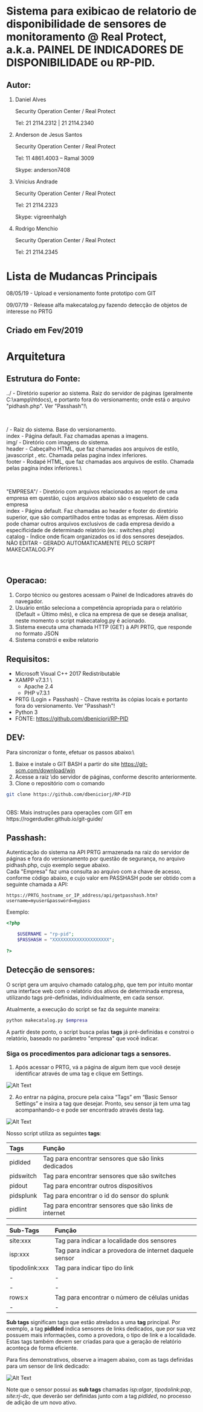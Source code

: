 # Sistema para exibicao de relatorio de disponibilidade de sensores de monitoramento @ Real Protect, a.k.a. PAINEL DE INDICADORES DE DISPONIBILIDADE ou RP-PID.
## Autor: 
1. Daniel Alves

    Security Operation Center / Real Protect

    Tel: 21 2114.2312 | 21 2114.2340
    
2. Anderson de Jesus Santos

    Security Operation Center / Real Protect

    Tel: 11 4861.4003 – Ramal 3009

    Skype: anderson7408
    
3. Vinícius Andrade

    Security Operation Center / Real Protect

    Tel: 21 2114.2323

    Skype: vigreenhalgh
    
4. Rodrigo Menchio

    Security Operation Center / Real Protect

    Tel: 21 2114.2345


    

# Lista de Mudancas Principais
08/05/19 - Upload e versionamento fonte prototipo com GIT

09/07/19 - Release alfa makecatalog.py fazendo detecção de objetos de interesse no PRTG

## Criado em Fev/2019
# Arquitetura

## Estrutura do Fonte:

../             -   Diretório superior ao sistema. Raiz do servidor de páginas (geralmente C:\xampp\htdocs), e portanto fora do versionamento; onde está o arquivo "pidhash.php". Ver "Passhash"!\

<br/>

/               -   Raiz do sistema. Base do versionamento.\
index           -   Página default. Faz chamadas apenas a imagens.\
img/             -   Diretório com imagens do sistema.\
header          -   Cabeçalho HTML, que faz chamadas aos arquivos de estilo, javasccript , etc. Chamada pelas pagina index inferiores.\
footer          -   Rodapé HTML, que faz chamadas aos arquivos de estilo. Chamada pelas pagina index inferiores.\

<br/>


"EMPRESA"/      -   Diretório com arquivos relacionados ao report de uma empresa em questão, cujos arquivos abaixo são o esqueleto de cada empresa\
index           -   Página default. Faz chamadas ao header e footer do diretório superior, que são compartilhados entre todas as empresas. Além disso pode chamar outros arquivos exclusivos de cada empresa devido a especificidade de determinado relatório (ex.: switches.php)\
catalog         -   Índice onde ficam organizados os id dos sensores desejados. NÃO EDITAR - GERADO AUTOMATICAMENTE PELO SCRIPT MAKECATALOG.PY

<br/>

## Operacao:
1. Corpo técnico ou gestores acessam o Painel de Indicadores através do navegador.
2. Usuário então seleciona a competência apropriada para o relatório (Default = Último mês), e clica na empresa de que se deseja analisar, neste momento o script makecatalog.py é acionado.
3. Sistema executa uma chamada HTTP (GET) à API PRTG, que responde no formato JSON
4. Sistema constrói e exibe relatorio


## Requisitos:
+ Microsoft Visual C++ 2017 Redistributable
+ XAMPP v7.3.1 \
    * Apache 2.4
    * PHP v7.3.1
+ PRTG (Login + Passhash) - Chave restrita às cópias locais e portanto fora do versionamento. Ver "Passhash"!
+ Python 3
+ FONTE: https://github.com/dbeniciorj/RP-PID 


## DEV:
Para sincronizar o fonte, efetuar os passos abaixo:\
1. Baixe e instale o GIT BASH a partir do site  https://git-scm.com/download/win 
2. Acesse a raiz \do servidor de páginas, conforme descrito anteriormente.
3. Clone o repositório com o comando
```bash
git clone https://github.com/dbeniciorj/RP-PID
```
<br/>    
OBS: Mais instruções para operações com GIT em https://rogerdudler.github.io/git-guide/ 


## Passhash:
Autenticação do sistema na API PRTG armazenada na raiz do servidor de páginas e fora do versionamento por questão de segurança, no arquivo pidhash.php, cujo exemplo segue abaixo.\
Cada "Empresa" faz uma consulta ao arquivo com a chave de acesso, conforme código abaixo, e cujo valor em PASSHASH pode ser obtido com a seguinte chamada a API:
```
https://PRTG_hostname_or_IP_address/api/getpasshash.htm?username=myuser&password=mypass 
```

Exemplo:
```php
<?php	

	$USERNAME = "rp-pid";
	$PASSHASH = "XXXXXXXXXXXXXXXXXXXXX";
	
?>
```

## Detecção de sensores:

O script gera um arquivo chamado catalog.php, que tem por intuito montar uma interface web com o relatório dos ativos de determinada empresa, utilizando tags pré-definidas, individualmente, em cada sensor.

Atualmente, a execução do script se faz da seguinte maneira:

```bash
python makecatalog.py $empresa
```

A partir deste ponto, o script busca pelas **tags** já pré-definidas e constroi o relatório, baseado no parâmetro "empresa" que você indicar.

### Siga os procedimentos para adicionar **tags** a sensores.

1. Após acessar o PRTG, vá a página de algum item que você deseje identificar através de uma tag e clique em Settings.

![Alt Text](https://i.ibb.co/sH9znNh/settings.png)

2. Ao entrar na página, procure pela caixa “Tags” em “Basic Sensor Settings” e insira a tag que desejar. Pronto, seu sensor já tem uma tag acompanhando-o e pode ser encontrado através desta tag.

![Alt Text](https://i.ibb.co/QcK9p1w/tags.png)

Nosso script utiliza as seguintes **tags**:

|Tags|Função|
|:---|:-----|
|pidlded|Tag para encontrar sensores que são links dedicados|
|pidswitch|Tag para encontrar sensores que são switches|
|pidout|Tag para encontrar outros dispositivos|
|pidsplunk|Tag para encontrar o id do sensor do splunk|
|pidlint|Tag para encontrar sensores que são links de internet|

|Sub-Tags|Função|
|:-------|:-----|
|site:xxx|Tag para indicar a localidade dos sensores|
|isp:xxx|Tag para indicar a provedora de internet daquele sensor|
|tipodolink:xxx|Tag para indicar tipo do link|
|-|-|
|-|-|
|rows:x|Tag para encontrar o número de células unidas|
|-|-|

**Sub tags** significam tags que estão atrelados a uma **tag** principal. Por exemplo, a tag **pidlded** indica sensores de links dedicados, que por sua vez possuem mais informações, como a provedora, o tipo de link e a localidade. Estas tags também devem ser criadas para que a geração de relatório aconteça de forma eficiente. 

Para fins demonstrativos, observe a imagem abaixo, com as tags definidas para um sensor de link dedicado:

![Alt Text](https://i.ibb.co/gSGDbbM/capture.png)

Note que o sensor possui as **sub tags** chamadas *isp:algar*, *tipodolink:pap*, *site:rj-dc*, que deverão ser definidas junto com a tag *pidlded*, no processo de adição de um novo ativo.





